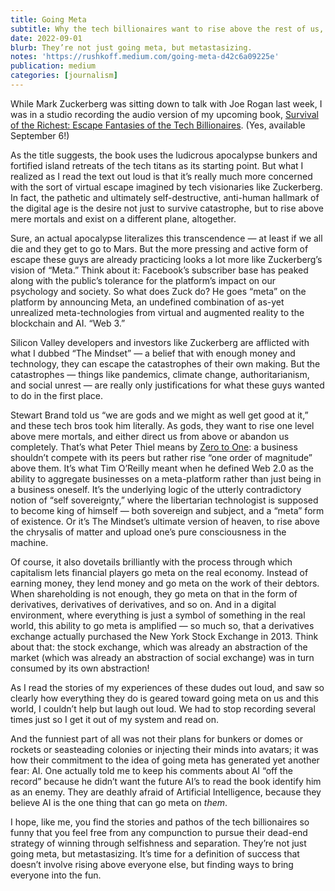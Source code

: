 ```yaml
---
title: Going Meta
subtitle: Why the tech billionaires want to rise above the rest of us, and why it’s so stupid you have to laugh
date: 2022-09-01
blurb: They’re not just going meta, but metastasizing.
notes: 'https://rushkoff.medium.com/going-meta-d42c6a09225e'
publication: medium
categories: [journalism]
---
```


While Mark Zuckerberg was sitting down to talk with Joe Rogan last week, I was in a studio recording the audio version of my upcoming book, [Survival of the Richest: Escape Fantasies of the Tech Billionaires](https://wwnorton.com/books/survival-of-the-richest/). (Yes, available September 6!)

As the title suggests, the book uses the ludicrous apocalypse bunkers and fortified island retreats of the tech titans as its starting point. But what I realized as I read the text out loud is that it’s really much more concerned with the sort of virtual escape imagined by tech visionaries like Zuckerberg. In fact, the pathetic and ultimately self-destructive, anti-human hallmark of the digital age is the desire not just to survive catastrophe, but to rise above mere mortals and exist on a different plane, altogether.

Sure, an actual apocalypse literalizes this transcendence — at least if we all die and they get to go to Mars. But the more pressing and active form of escape these guys are already practicing looks a lot more like Zuckerberg’s vision of “Meta.” Think about it: Facebook’s subscriber base has peaked along with the public’s tolerance for the platform’s impact on our psychology and society. So what does Zuck do? He goes “meta” on the platform by announcing Meta, an undefined combination of as-yet unrealized meta-technologies from virtual and augmented reality to the blockchain and AI. “Web 3.”

Silicon Valley developers and investors like Zuckerberg are afflicted with what I dubbed “The Mindset” — a belief that with enough money and technology, they can escape the catastrophes of their own making. But the catastrophes — things like pandemics, climate change, authoritarianism, and social unrest — are really only justifications for what these guys wanted to do in the first place.

Stewart Brand told us “we are gods and we might as well get good at it,” and these tech bros took him literally. As gods, they want to rise one level above mere mortals, and either direct us from above or abandon us completely. That’s what Peter Thiel means by [Zero to One](https://en.wikipedia.org/wiki/Zero_to_One): a business shouldn’t compete with its peers but rather rise “one order of magnitude” above them. It’s what Tim O’Reilly meant when he defined Web 2.0 as the ability to aggregate businesses on a meta-platform rather than just being in a business oneself. It’s the underlying logic of the utterly contradictory notion of “self sovereignty,” where the libertarian technologist is supposed to become king of himself — both sovereign and subject, and a “meta” form of existence. Or it’s The Mindset’s ultimate version of heaven, to rise above the chrysalis of matter and upload one’s pure consciousness in the machine.

Of course, it also dovetails brilliantly with the process through which capitalism lets financial players go meta on the real economy. Instead of earning money, they lend money and go meta on the work of their debtors. When shareholding is not enough, they go meta on that in the form of derivatives, derivatives of derivatives, and so on. And in a digital environment, where everything is just a symbol of something in the real world, this ability to go meta is amplified — so much so, that a derivatives exchange actually purchased the New York Stock Exchange in 2013. Think about that: the stock exchange, which was already an abstraction of the market (which was already an abstraction of social exchange) was in turn consumed by its own abstraction!

As I read the stories of my experiences of these dudes out loud, and saw so clearly how everything they do is geared toward going meta on us and this world, I couldn’t help but laugh out loud. We had to stop recording several times just so I get it out of my system and read on.

And the funniest part of all was not their plans for bunkers or domes or rockets or seasteading colonies or injecting their minds into avatars; it was how their commitment to the idea of going meta has generated yet another fear: AI. One actually told me to keep his comments about AI “off the record” because he didn’t want the future AI’s to read the book identify him as an enemy. They are deathly afraid of Artificial Intelligence, because they believe AI is the one thing that can go meta on _them_.

I hope, like me, you find the stories and pathos of the tech billionaires so funny that you feel free from any compunction to pursue their dead-end strategy of winning through selfishness and separation. They’re not just going meta, but metastasizing. It’s time for a definition of success that doesn’t involve rising above everyone else, but finding ways to bring everyone into the fun.
